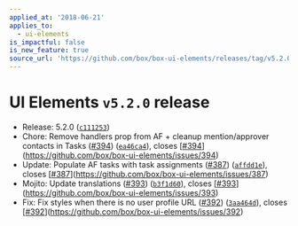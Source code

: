 ```yaml
---
applied_at: '2018-06-21'
applies_to:
  - ui-elements
is_impactful: false
is_new_feature: true
source_url: 'https://github.com/box/box-ui-elements/releases/tag/v5.2.0'
---
```


# UI Elements `v5.2.0` release


* Release: 5.2.0 ([`c111253`](https://github.com/box/box-ui-elements/commit[`c111253`](https://github.com/box/box-ui-elements/commit/c111253)))
* Chore: Remove handlers prop from AF + cleanup mention/approver contacts in Tasks ([#394](https://github.com/box/box-ui-elements/pull/394)) ([`ea46ca4`](https://github.com/box/box-ui-elements/commit[`ea46ca4`](https://github.com/box/box-ui-elements/commit/ea46ca4))), closes [[#394](https://github.com/box/box-ui-elements/pull/394)](https://github.com/box/box-ui-elements/issues/394)
* Update: Populate AF tasks with task assignments ([#387](https://github.com/box/box-ui-elements/pull/387)) ([`affdd1e`](https://github.com/box/box-ui-elements/commit[`affdd1e`](https://github.com/box/box-ui-elements/commit/affdd1e))), closes [[#387](https://github.com/box/box-ui-elements/pull/387)](https://github.com/box/box-ui-elements/issues/387)
* Mojito: Update translations ([#393](https://github.com/box/box-ui-elements/pull/393)) ([`b3f1d60`](https://github.com/box/box-ui-elements/commit[`b3f1d60`](https://github.com/box/box-ui-elements/commit/b3f1d60))), closes [[#393](https://github.com/box/box-ui-elements/pull/393)](https://github.com/box/box-ui-elements/issues/393)
* Fix: Fix styles when there is no user profile URL ([#392](https://github.com/box/box-ui-elements/pull/392)) ([`3aa464d`](https://github.com/box/box-ui-elements/commit[`3aa464d`](https://github.com/box/box-ui-elements/commit/3aa464d))), closes [[#392](https://github.com/box/box-ui-elements/pull/392)](https://github.com/box/box-ui-elements/issues/392)



